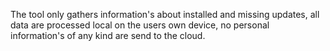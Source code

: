 The tool only gathers information's about installed and missing updates, all data are processed local on the users own device, no personal information's of any kind are send to the cloud.